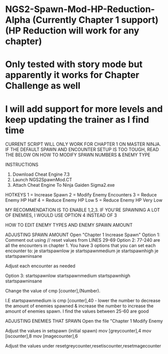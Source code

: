 # NGS2-Spawn-Mod-HP-Reduction-Alpha (Currently Chapter 1 support) (HP Reduction will work for any chapter)
# Only tested with story mode but apparently it works for Chapter Challenge as well
# I will add support for more levels and keep updating the trainer as I find time

CURRENT SCRIPT WILL ONLY WORK FOR CHAPTER 1 ON MASTER NINJA. IF THE DEFAULT SPAWN AND ENCOUNTER SETUP IS TOO TOUGH, READ THE BELOW ON HOW TO MODIFY SPAWN NUMBERS & ENEMY TYPE

INSTRUCTIONS
1. Download Cheat Engine 7.3
2. Launch NGS2SpawnMod.CT
3. Attach Cheat Engine To Ninja Gaiden Sigma2.exe

HOTKEYS
1 = Increase Spawn
2 = Modify Enemy Encounters
3 = Reduce Enemy HP Half
4 = Reduce Enemy HP Low
5 = Reduce Enemy HP Very Low 

MY RECOMMENDATION IS TO ENABLE 1,2,3. IF YOU'RE SPAWNING A LOT OF ENEMIES, I WOULD USE OPTION 4 INSTEAD OF 3

HOW TO EDIT ENEMY TYPES AND ENEMY SPAWN AMOUNT

ADJUSTING SPAWN AMOUNT
Open "Chapter 1 Increase Spawn"
Option 1: Comment out using // reset values from LINES 29-69
Option 2: 77-240 are all the encounters in chapter 1. You have 3 options that you can set each encounter to: 
je startspawnlow
je startspawnmedium
je startspawnhigh
je startspawninsane

Adjust each encounter as needed

Option 3:
startspawnlow
startspawnmedium
startspawnhigh
startspawninsane

Change the value of cmp [counter],(Number).

I.E startspawnmedium is cmp [counter],40 - lower the number to decrease the amount of enemies spawned & increase the number to increase the amount of enemies spawn. I find the values between 25-60 are good

ADJUSTING ENEMIES THAT SPAWN
Open the file "Chapter 1 Modify Enemy

Adjust the values in setspawn (initial spawn)
   mov [greycounter],4
   mov [iscounter],8
   mov [magecounter],6
 
Adjust the values under resetgreycounter,resetiscounter,resetmagecounter
